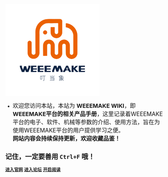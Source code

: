 
<img src="img/logo_cover.png" width="300">

- <font size=4>欢迎您访问本站，本站为 **WEEEMAKE WIKI**，即 **WEEEMAKE平台的相关产品手册**，这里记录着WEEEMAKE平台的电子、软件、机械等参数的介绍、使用方法，旨在为使用WEEEMAKE平台的用户提供学习之便。<br>**网站内容会持续保持更新，欢迎收藏品鉴！**</font>

## 记住，一定要善用 `Ctrl+F` 哦！

[**进入官网**](https://www.weeemake.com.cn)
[**进入论坛**](https://www.weeemake.com.cn/bbs/)
[**开启阅读**](README.md)